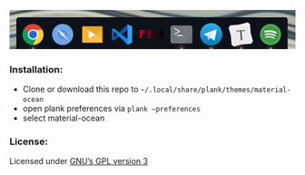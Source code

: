 ![](https://raw.githubusercontent.com/material-ocean/Plank-Theme/master/2019-08-17_21-06.png)

### Installation:

- Clone or download this repo to `~/.local/share/plank/themes/material-ocean`
- open plank preferences via `plank –preferences`
- select material-ocean

### License:

Licensed under [GNU’s GPL version 3](https://github.com/material-ocean/Material-Ocean/blob/master/LICENSE)

